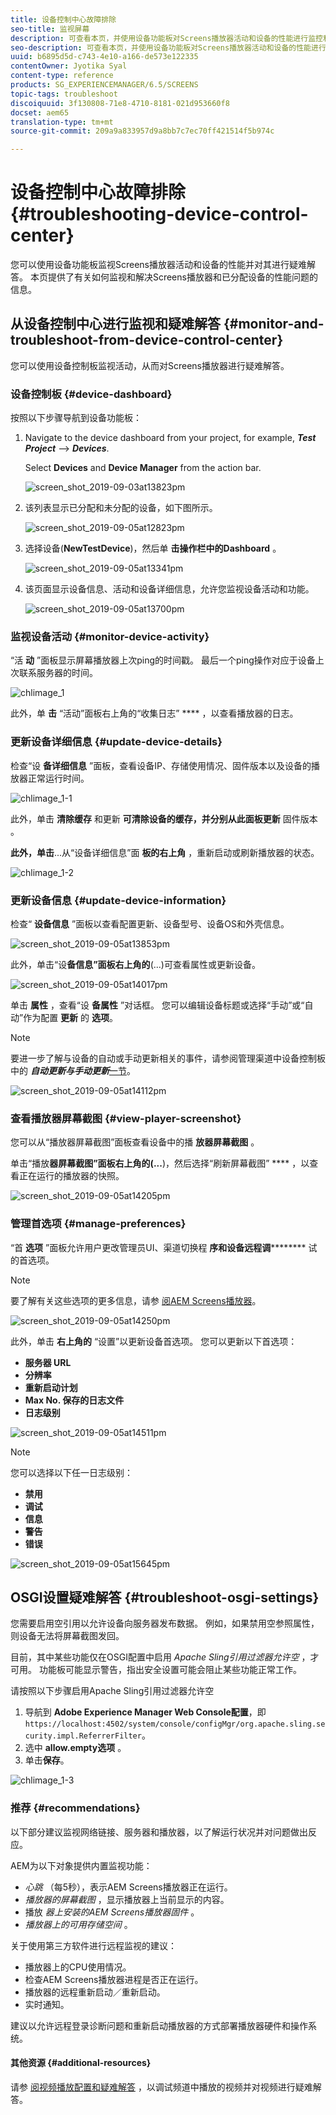 ```yaml
---
title: 设备控制中心故障排除
seo-title: 监视屏幕
description: 可查看本页，并使用设备功能板对Screens播放器活动和设备的性能进行监控和疑难解答。
seo-description: 可查看本页，并使用设备功能板对Screens播放器活动和设备的性能进行监控和疑难解答。
uuid: b6895d5d-c743-4e10-a166-de573e122335
contentOwner: Jyotika Syal
content-type: reference
products: SG_EXPERIENCEMANAGER/6.5/SCREENS
topic-tags: troubleshoot
discoiquuid: 3f130808-71e8-4710-8181-021d953660f8
docset: aem65
translation-type: tm+mt
source-git-commit: 209a9a833957d9a8bb7c7ec70ff421514f5b974c

---
```



# 设备控制中心故障排除 {#troubleshooting-device-control-center}

您可以使用设备功能板监视Screens播放器活动和设备的性能并对其进行疑难解答。 本页提供了有关如何监视和解决Screens播放器和已分配设备的性能问题的信息。

## 从设备控制中心进行监视和疑难解答 {#monitor-and-troubleshoot-from-device-control-center}

您可以使用设备控制板监视活动，从而对Screens播放器进行疑难解答。

### 设备控制板 {#device-dashboard}

按照以下步骤导航到设备功能板：

1. Navigate to the device dashboard from your project, for example, ***Test Project*** --&gt; ***Devices***.

   Select **Devices** and **Device Manager** from the action bar.

   ![screen_shot_2019-09-03at13823pm](assets/screen_shot_2019-09-03at13823pm.png)

1. 该列表显示已分配和未分配的设备，如下图所示。

   ![screen_shot_2019-09-05at12823pm](assets/screen_shot_2019-09-05at12823pm.png)

1. 选择设备(**NewTestDevice**)，然后单 **击操作栏中的Dashboard** 。

   ![screen_shot_2019-09-05at13341pm](assets/screen_shot_2019-09-05at13341pm.png)

1. 该页面显示设备信息、活动和设备详细信息，允许您监视设备活动和功能。

   ![screen_shot_2019-09-05at13700pm](assets/screen_shot_2019-09-05at13700pm.png)

### 监视设备活动 {#monitor-device-activity}

“活 **动** ”面板显示屏幕播放器上次ping的时间戳。 最后一个ping操作对应于设备上次联系服务器的时间。

![chlimage_1](assets/chlimage_1.png)

此外，单 **击** “活动”面板右上角的“收集日志” **** ，以查看播放器的日志。

### 更新设备详细信息 {#update-device-details}

检查“设 **备详细信息** ”面板，查看设备IP、存储使用情况、固件版本以及设备的播放器正常运行时间。

![chlimage_1-1](assets/chlimage_1-1.png)

此外，单击 **清除缓存** 和更新 **可清除设备的缓存，并分别从此面板更新** 固件版本 [](screens-glossary.md) 。

**此外，单击**...从“设备详细信息”面 **板的右上角** ，重新启动或刷新播放器的状态。

![chlimage_1-2](assets/chlimage_1-2.png)

### 更新设备信息 {#update-device-information}

检查“ **设备信息** ”面板以查看配置更新、设备型号、设备OS和外壳信息。

![screen_shot_2019-09-05at13853pm](assets/screen_shot_2019-09-05at13853pm.png)

此外，单击“设&#x200B;**备信息”面板右上角的**(...)可查看属性或更新设备。

![screen_shot_2019-09-05at14017pm](assets/screen_shot_2019-09-05at14017pm.png)

单击 **属性** ，查看“设 **备属性** ”对话框。 您可以编辑设备标题或选择“手动”或“自动”作为配置 **更新** 的 **选项**。

>[!NOTE]
>
>要进一步了解与设备的自动或手动更新相关的事件，请参阅管理渠道中设备控制板中的 ***自动更新与手动更新***[一节](managing-channels.md)。

![screen_shot_2019-09-05at14112pm](assets/screen_shot_2019-09-05at14112pm.png)

### 查看播放器屏幕截图 {#view-player-screenshot}

您可以从“播放器屏幕截图”面板查看设备中的播 **放器屏幕截图** 。

单击“播放&#x200B;**器屏幕截图”面板右上角的(...**)，然后选择“刷新屏幕截图” **** ，以查看正在运行的播放器的快照。

![screen_shot_2019-09-05at14205pm](assets/screen_shot_2019-09-05at14205pm.png)

### 管理首选项 {#manage-preferences}

“首 **选项** ”面板允许用户更改管理员UI、渠道切换程 **序和设备远程调********** 试的首选项。

>[!NOTE]
>
>要了解有关这些选项的更多信息，请参 [阅AEM Screens播放器](working-with-screens-player.md)。

![screen_shot_2019-09-05at14250pm](assets/screen_shot_2019-09-05at14250pm.png)

此外，单击 **右上角的** “设置”以更新设备首选项。 您可以更新以下首选项：

* **服务器 URL**
* **分辨率**
* **重新启动计划**
* **Max No. 保存的日志文件**
* **日志级别**

![screen_shot_2019-09-05at14511pm](assets/screen_shot_2019-09-05at14511pm.png)

>[!NOTE]
>
>您可以选择以下任一日志级别：
>
>* **禁用**
>* **调试**
>* **信息**
>* **警告**
>* **错误**
>



![screen_shot_2019-09-05at15645pm](assets/screen_shot_2019-09-05at15645pm.png)

## OSGI设置疑难解答 {#troubleshoot-osgi-settings}

您需要启用空引用以允许设备向服务器发布数据。 例如，如果禁用空参照属性，则设备无法将屏幕截图发回。

目前，其中某些功能仅在OSGI配置中启用 *Apache Sling引用过滤器允许空* ，才可用。 功能板可能显示警告，指出安全设置可能会阻止某些功能正常工作。

请按照以下步骤启用Apache Sling引用过滤器允许空

1. 导航到 **Adobe Experience Manager Web Console配置**，即 `https://localhost:4502/system/console/configMgr/org.apache.sling.security.impl.ReferrerFilter`。
1. 选中 **allow.empty选项** 。
1. 单击&#x200B;**保存**。

![chlimage_1-3](assets/chlimage_1-3.png)

### 推荐 {#recommendations}

以下部分建议监视网络链接、服务器和播放器，以了解运行状况并对问题做出反应。

AEM为以下对象提供内置监视功能：

* *心跳* （每5秒），表示AEM Screens播放器正在运行。
* *播放器的屏幕截图* ，显示播放器上当前显示的内容。
* 播放 *器上安装的AEM Screens播放器固件* 。
* *播放器上的可用存储空间* 。

关于使用第三方软件进行远程监视的建议：

* 播放器上的CPU使用情况。
* 检查AEM Screens播放器进程是否正在运行。
* 播放器的远程重新启动／重新启动。
* 实时通知。

建议以允许远程登录诊断问题和重新启动播放器的方式部署播放器硬件和操作系统。

#### 其他资源 {#additional-resources}

请参 [阅视频播放配置和疑难解答](troubleshoot-videos.md) ，以调试频道中播放的视频并对视频进行疑难解答。
